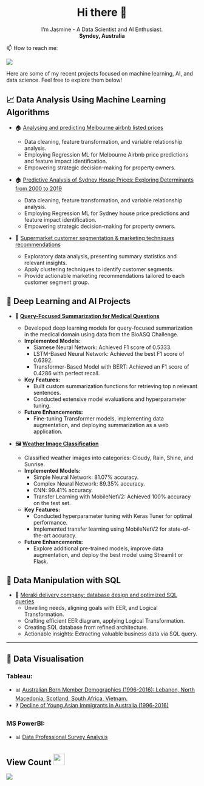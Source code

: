 <h1 align="center">  Hi there 👋 </h1>
<p align="center">
  I’m Jasmine - A Data Scientist and AI Enthusiast. <br/>
  <strong>Syndey, Australia</strong> <br/>
    </p>
  📫 How to reach me: 

  [<img src="https://img.shields.io/badge/LinkedIn-0077B5?style=for-the-badge&logo=linkedin&logoColor=white">](https://www.linkedin.com/in/jasminehuynhinfo/)

Here are some of my recent projects focused on machine learning, AI, and data science. Feel free to explore them below!

## 📈 Data Analysis Using Machine Learning Algorithms
+ :house: [Analysing and predicting Melbourne airbnb listed prices](https://github.com/jasminehuynh11/Predicting-Airbnb-Listed-Prices-in-Melbourne) <br/>
  - Data cleaning, feature transformation, and variable relationship analysis.
  - Employing Regression ML for Melbourne Airbnb price predictions and feature impact identification.
  - Empowering strategic decision-making for property owners.

+ :house: [Predictive Analysis of Sydney House Prices: Exploring Determinants from 2000 to 2019](https://github.com/jasminehuynh11/Predictive-Analysis-of-Sydney-House-Prices-Exploring-Determinants-from-2000-to-2019) <br/>
  - Data cleaning, feature transformation, and variable relationship analysis.
  - Employing Regression ML for Sydney house price predictions and feature impact identification.
  - Empowering strategic decision-making for property owners.

+ 🛒 [Supermarket customer segmentation & marketing techniques recommendations](https://github.com/jasminehuynh11/Customer-Segmentation-Analysis) <br/>
  -  Exploratory data analysis, presenting summary statistics and relevant insights.
  -  Apply clustering techniques to identify customer segments. 
  -  Provide actionable marketing recommendations tailored to each customer segment group.

## 🧠 **Deep Learning and AI Projects**  
- **🔗 [Query-Focused Summarization for Medical Questions](https://github.com/jasminehuynh11/Query-Focused-Summarization-for-Medical-Questions)**  
  - Developed deep learning models for query-focused summarization in the medical domain using data from the BioASQ Challenge.  
  - **Implemented Models:**  
    - Siamese Neural Network: Achieved F1 score of 0.5333.  
    - LSTM-Based Neural Network: Achieved the best F1 score of 0.6392.  
    - Transformer-Based Model with BERT: Achieved an F1 score of 0.4286 with perfect recall.  
  - **Key Features:**  
    - Built custom summarization functions for retrieving top n relevant sentences.  
    - Conducted extensive model evaluations and hyperparameter tuning.  
  - **Future Enhancements:**  
    - Fine-tuning Transformer models, implementing data augmentation, and deploying summarization as a web application.

- **🖼️ [Weather Image Classification](https://github.com/jasminehuynh11/Weather-Classification-CNN)**  
  - Classified weather images into categories: Cloudy, Rain, Shine, and Sunrise.  
  - **Implemented Models:**  
    - Simple Neural Network: 81.07% accuracy.  
    - Complex Neural Network: 89.35% accuracy.  
    - CNN: 99.41% accuracy.  
    - Transfer Learning with MobileNetV2: Achieved 100% accuracy on the test set.  
  - **Key Features:**  
    - Conducted hyperparameter tuning with Keras Tuner for optimal performance.  
    - Implemented transfer learning using MobileNetV2 for state-of-the-art accuracy.  
  - **Future Enhancements:**  
    - Explore additional pre-trained models, improve data augmentation, and deploy the best model using Streamlit or Flask.
 
## 🧩 Data Manipulation with SQL
+ 🚛 [Meraki delivery company: database design and optimized SQL queries](https://github.com/jasminehuynh11/Database-Design-SQL-Queries-for-Meraki-Delivery-Company). <br/>
  -  Unveiling needs, aligning goals with EER, and Logical Transformation.
  -  Crafting efficient EER diagram, applying Logical Transformation.
  -  Creating SQL database from refined architecture.
  -  Actionable insights: Extracting valuable business data via SQL query.
---

## 🎨 Data Visualisation
### Tableau: 
+ 📊 [Australian Born Member Demographics (1996-2016): Lebanon, North Macedonia, Scotland, South Africa, Vietnam.](https://public.tableau.com/app/profile/jasmine.huynh8591/viz/DashboardStoryhedemographicsofmemberinAustraliaborninAustraliaLebanonNorthMacedoniaScotlandSouthAfricaandVietnamoverthepast20years1996-2016_/DashboardThedemographicsofmemberinAustraliaborninAustraliaLebanonNorthMacedoniaScotlandSouthAfricaandVietnamoverthepast20years1996-2016) <br/>
+ ❓ [Decline of Young Asian Immigrants in Australia (1996-2016)](https://public.tableau.com/app/profile/jasmine.huynh8591/viz/DashboardStoryThedemographicof/StoryAreyoungAsianimmigrantsonthedeclineinAustralia) <br/>

### MS PowerBI: 
+ 📊 [Data Professional Survey Analysis](https://app.powerbi.com/groups/me/reports/e2ffdedf-3275-4efb-ba69-669a6391064a/ReportSection?experience=power-bi) <br/>

## View Count <img src="https://cultofthepartyparrot.com/parrots/hd/moonwalkingparrot.gif" width="30" height="30"/>

<img src="https://profile-counter.glitch.me/jasminehuynh11/count.svg" />

<!--
**jasminehuynh11/jasminehuynh11** is a ✨ _special_ ✨ repository because its `README.md` (this file) appears on your GitHub profile.

Here are some ideas to get you started:

- 🔭 I’m currently working on ...
- 🌱 I’m currently learning ...
- 👯 I’m looking to collaborate on ...
- 🤔 I’m looking for help with ...
- 💬 Ask me about ...
- 📫 How to reach me: ...
- 😄 Pronouns: ...
- ⚡ Fun fact: ...
-->
